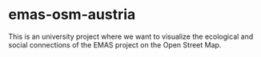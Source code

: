 # emas-osm-austria
This is an university project where we want to visualize the ecological and social connections of the EMAS project on the Open Street Map.

